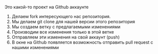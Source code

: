 Это какой-то проект на Github аккаунте


1. Делаем fork интересующего нас репозитория.
2. Мы делаем  git clone для нашей версии этого репозитория
3. Мы создаем ветку с предлагаемыми изменениями
4. Производим все изменения только в этой ветке
5. Отправляем эти изменения на свой аккаунт (push)
6. В окне на Github появляется возможность отправить pull request с нашими изменениями